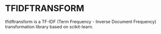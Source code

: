 # TFIDFTRANSFORM

tfidftransform is a TF-IDF (Term Frequency - Inverse Document Frequency) transformation library based on scikit-learn.

